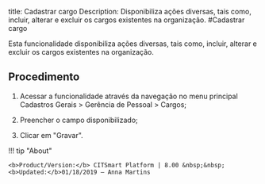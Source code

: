 title: Cadastrar cargo
Description: Disponibiliza ações diversas, tais como, incluir, alterar e excluir os cargos existentes na organização.
#Cadastrar cargo


Esta funcionalidade disponibiliza ações diversas, tais como, incluir, alterar e
excluir os cargos existentes na organização.

Procedimento
----------------

1.  Acessar a funcionalidade através da navegação no menu principal Cadastros
    Gerais \> Gerência de Pessoal \> Cargos;

2.  Preencher o campo disponibilizado;

3.  Clicar em "Gravar".

!!! tip "About"

    <b>Product/Version:</b> CITSmart Platform | 8.00 &nbsp;&nbsp;
    <b>Updated:</b>01/18/2019 – Anna Martins

